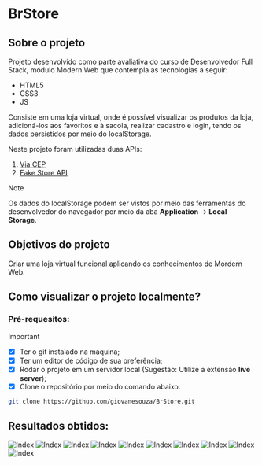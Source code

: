 # BrStore

## Sobre o projeto
Projeto desenvolvido como parte avaliativa do curso de Desenvolvedor Full Stack, módulo Modern Web que contempla as tecnologias a seguir:

* HTML5
* CSS3
* JS

Consiste em uma loja virtual, onde é possível visualizar os produtos da loja, adicioná-los aos favoritos e à sacola, realizar cadastro e login, tendo os dados persistidos por meio do localStorage.

Neste projeto foram utilizadas duas APIs:

1. [Via CEP](https://viacep.com.br/)
1. [Fake Store API](https://fakestoreapi.com/)


>[!NOTE]
>
> Os dados do localStorage podem ser vistos por meio das ferramentas do desenvolvedor do navegador por meio da aba **Application** -> **Local Storage**.


## Objetivos do projeto
Criar uma loja virtual funcional aplicando os conhecimentos de Mordern Web.


## Como visualizar o projeto localmente?

### Pré-requesitos:

>[!IMPORTANT]
> 
> * [x] Ter o git instalado na máquina;
> * [x] Ter um editor de código de sua preferência;
> * [x] Rodar o projeto em um servidor local (Sugestão: Utilize a extensão **live server**);
> * [x] Clone o repositório por meio do comando abaixo.


```bash
git clone https://github.com/giovanesouza/BrStore.git
```

## Resultados obtidos:

![Index](screenpictures/index.jpg "Listagem dos produtos - index")
![Index](screenpictures/cat_electronics.jpg "Listagem de categoria específica (eletrônicos) - index")
![Index](screenpictures/favorites.jpg "Página de favoritos")
![Index](screenpictures/checkout.jpg "Página de Checkout / bag")
![Index](screenpictures/register.jpg "Página de cadastro de usuários")
![Index](screenpictures/login.jpg "Página de login")
![Index](screenpictures/user.jpg "Página do usuário logado")
![Index](screenpictures/work.jpg "Página de trabalhe conosco")
![Index](screenpictures/terms.jpg "Página de termos e condições")
![Index](screenpictures/contact.jpg "Página de contato")

